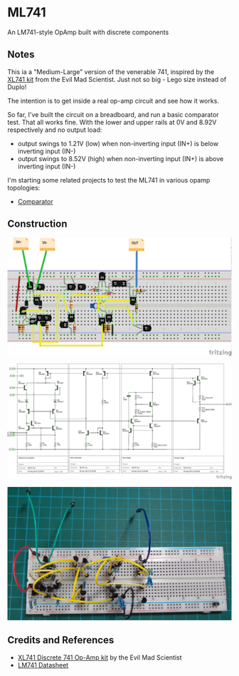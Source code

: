 # ML741

An LM741-style OpAmp built with discrete components

## Notes

This ia a "Medium-Large" version of the venerable 741, inspired by the
[XL741 kit](http://wiki.evilmadscientist.com/XL741) from the Evil Mad Scientist.
Just not so big - Lego size instead of Duplo!

The intention is to get inside a real op-amp circuit and see how it works.

So far, I've built the circuit on a breadboard, and run a basic comparator test. That all works fine.
With the lower and upper rails at 0V and 8.92V respectively and no output load:
* output swings to 1.21V (low) when non-inverting input (IN+) is below inverting input (IN-)
* output swings to 8.52V (high) when non-inverting input (IN+) is above inverting input (IN-)

I'm starting some related projects to test the ML741 in various opamp topologies:
* [Comparator](./Comparator)

## Construction

![Breadboard](./assets/ML741_bb.jpg?raw=true)

![The Schematic](./assets/ML741_schematic.jpg?raw=true)

![The Build](./assets/ML741_build.jpg?raw=true)

## Credits and References
* [XL741 Discrete 741 Op-Amp kit](http://wiki.evilmadscientist.com/XL741) by the Evil Mad Scientist
* [LM741 Datasheet](http://www.futurlec.com/Linear/LM741CN.shtml)


